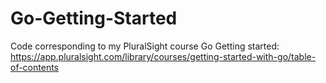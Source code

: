 # Go-Getting-Started

Code corresponding to my PluralSight course Go Getting started: https://app.pluralsight.com/library/courses/getting-started-with-go/table-of-contents
